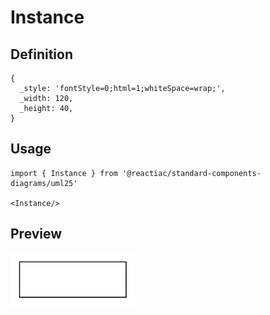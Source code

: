 # Instance

## Definition

```
{
  _style: 'fontStyle=0;html=1;whiteSpace=wrap;',
  _width: 120,
  _height: 40,
}
```

## Usage

```
import { Instance } from '@reactiac/standard-components-diagrams/uml25'

<Instance/>
```

## Preview

<img src="./instance.png" width="200"/>
